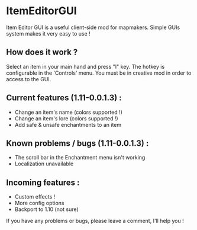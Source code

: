 # ItemEditorGUI
Item Editor GUI is a useful client-side mod for mapmakers. Simple GUIs system makes it very easy to use !

 

## How does it work ?

Select an item in your main hand and press "I" key. The hotkey is configurable in the 'Controls' menu. You must be in creative mod in order to access to the GUI.


## Current features (1.11-0.0.1.3) :

* Change an item's name (colors supported !)
* Change an item's lore (colors supported !)
* Add safe & unsafe enchantments to an item

## Known problems / bugs (1.11-0.0.1.3) :

* The scroll bar in the Enchantment menu isn't working
* Localization unavailable

## Incoming features :

* Custom effects !
* More config options
* Backport to 1.10 (not sure)

If you have any problems or bugs, please leave a comment, I'll help you !
